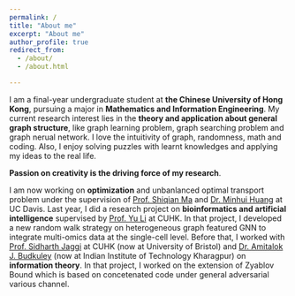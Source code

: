 ```yaml
---
permalink: /
title: "About me"
excerpt: "About me"
author_profile: true
redirect_from: 
  - /about/
  - /about.html

---
```


I am a final-year undergraduate student at **the Chinese University of Hong Kong**, pursuing a major in **Mathematics and Information Engineering**. My current research interest lies in the **theory and application about general graph structure**, like graph learning problem, graph searching problem and graph nerual network. I love the intuitivity of graph, randomness, math and coding. Also, I enjoy solving  puzzles with learnt knowledges and applying my ideas to the real life. 

**Passion on creativity is the driving force of my research**.

I am now working on **optimization** and unbanlanced optimal transport problem under the supervision of [Prof. Shiqian Ma](https://www.math.ucdavis.edu/~sqma/) and [Dr. Minhui Huang](https://mhhuang95.github.io/) at UC Davis. Last year, I did a research project on **bioinformatics and artificial intelligence** supervised by [Prof. Yu Li](https://liyu95.com/) at CUHK. In that project, I developed a new random walk strategy on heterogeneous graph featured GNN to integrate multi-omics data at the single-cell level. Before that, I worked with [Prof. Sidharth Jaggi](https://research-information.bris.ac.uk/en/persons/sidharth-sid-jaggi) at CUHK (now at University of Bristol) and [Dr. Amitalok J. Budkuley](http://www.facweb.iitkgp.ac.in/~amitalok/) (now at Indian Institute of Technology Kharagpur) on **information theory**. In that project, I worked on the extension of Zyablov Bound which is based on concetenated code under general adversarial various channel.


